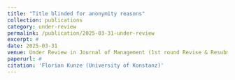 ```yaml
---
title: "Title blinded for anonymity reasons"
collection: publications
category: under-review
permalink: /publication/2025-03-31-under-review
excerpt: #
date: 2025-03-31
venue: Under Review in Journal of Management (1st round Revise & Resubmit)
paperurl: #
citation: 'Florian Kunze (University of Konstanz)'
---
```

